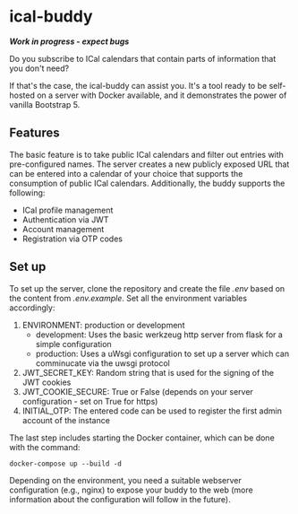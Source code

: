 # ical-buddy
***Work in progress - expect bugs***

Do you subscribe to ICal calendars that contain parts of information that you don't need?

If that's the case, the ical-buddy can assist you. It's a tool ready to be self-hosted on a server with Docker available, and it demonstrates the power of vanilla Bootstrap 5.

## Features
The basic feature is to take public ICal calendars and filter out entries with pre-configured names. The server creates a new publicly exposed URL that can be entered into a calendar of your choice that supports the consumption of public ICal calendars. Additionally, the buddy supports the following:
* ICal profile management
* Authentication via JWT
* Account management
* Registration via OTP codes

## Set up
To set up the server, clone the repository and create the file *.env* based on the content from *.env.example*. Set all the environment variables accordingly:
1. ENVIRONMENT: production or development
    * development: Uses the basic werkzeug http server from flask for a simple configuration
    * production: Uses a uWsgi configuration to set up a server which can comminucate via the uwsgi protocol
2. JWT_SECRET_KEY: Random string that is used for the signing of the JWT cookies
3. JWT_COOKIE_SECURE: True or False (depends on your server configuration - set on True for https)
4. INITIAL_OTP: The entered code can be used to register the first admin account of the instance

The last step includes starting the Docker container, which can be done with the command:
```
docker-compose up --build -d
```
Depending on the environment, you need a suitable webserver configuration (e.g., nginx) to expose your buddy to the web (more information about the configuration will follow in the future).
